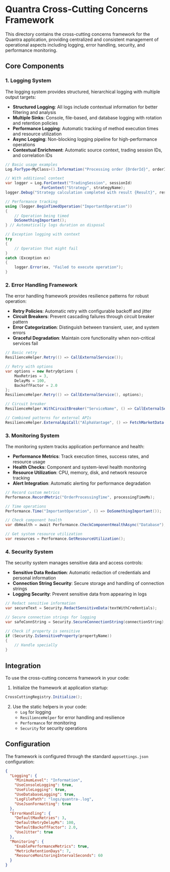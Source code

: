 # Quantra Cross-Cutting Concerns Framework

This directory contains the cross-cutting concerns framework for the Quantra application, providing centralized and consistent management of operational aspects including logging, error handling, security, and performance monitoring.

## Core Components

### 1. Logging System

The logging system provides structured, hierarchical logging with multiple output targets:

- **Structured Logging**: All logs include contextual information for better filtering and analysis
- **Multiple Sinks**: Console, file-based, and database logging with rotation and retention policies
- **Performance Logging**: Automatic tracking of method execution times and resource utilization
- **Async Logging**: Non-blocking logging pipeline for high-performance operations
- **Contextual Enrichment**: Automatic source context, trading session IDs, and correlation IDs

```csharp
// Basic usage examples
Log.ForType<MyClass>().Information("Processing order {OrderId}", orderId);

// With additional context
var logger = Log.ForContext("TradingSession", sessionId)
               .ForContext("Strategy", strategyName);
logger.Debug("Strategy calculation completed with result {Result}", result);

// Performance tracking
using (logger.BeginTimedOperation("ImportantOperation"))
{
    // Operation being timed
    DoSomethingImportant();
} // Automatically logs duration on disposal

// Exception logging with context
try 
{
    // Operation that might fail
}
catch (Exception ex)
{
    logger.Error(ex, "Failed to execute operation");
}
```

### 2. Error Handling Framework

The error handling framework provides resilience patterns for robust operation:

- **Retry Policies**: Automatic retry with configurable backoff and jitter
- **Circuit Breakers**: Prevent cascading failures through circuit breaker pattern
- **Error Categorization**: Distinguish between transient, user, and system errors
- **Graceful Degradation**: Maintain core functionality when non-critical services fail

```csharp
// Basic retry
ResilienceHelper.Retry(() => CallExternalService());

// Retry with options
var options = new RetryOptions { 
    MaxRetries = 3, 
    DelayMs = 100, 
    BackoffFactor = 2.0 
};
ResilienceHelper.Retry(() => CallExternalService(), options);

// Circuit breaker
ResilienceHelper.WithCircuitBreaker("ServiceName", () => CallExternalService());

// Combined patterns for external APIs
ResilienceHelper.ExternalApiCall("AlphaVantage", () => FetchMarketData());
```

### 3. Monitoring System

The monitoring system tracks application performance and health:

- **Performance Metrics**: Track execution times, success rates, and resource usage
- **Health Checks**: Component and system-level health monitoring
- **Resource Utilization**: CPU, memory, disk, and network resource tracking
- **Alert Integration**: Automatic alerting for performance degradation

```csharp
// Record custom metrics
Performance.RecordMetric("OrderProcessingTime", processingTimeMs);

// Time operations
Performance.Time("ImportantOperation", () => DoSomethingImportant());

// Check component health
var dbHealth = await Performance.CheckComponentHealthAsync("Database");

// Get system resource utilization
var resources = Performance.GetResourceUtilization();
```

### 4. Security System

The security system manages sensitive data and access controls:

- **Sensitive Data Redaction**: Automatic redaction of credentials and personal information
- **Connection String Security**: Secure storage and handling of connection strings
- **Logging Security**: Prevent sensitive data from appearing in logs

```csharp
// Redact sensitive information
var secureText = Security.RedactSensitiveData(textWithCredentials);

// Secure connection strings for logging
var safeConnString = Security.SecureConnectionString(connectionString);

// Check if property is sensitive
if (Security.IsSensitiveProperty(propertyName))
{
    // Handle specially
}
```

## Integration

To use the cross-cutting concerns framework in your code:

1. Initialize the framework at application startup:

```csharp
CrossCuttingRegistry.Initialize();
```

2. Use the static helpers in your code:
   - `Log` for logging
   - `ResilienceHelper` for error handling and resilience
   - `Performance` for monitoring
   - `Security` for security operations

## Configuration

The framework is configured through the standard `appsettings.json` configuration:

```json
{
  "Logging": {
    "MinimumLevel": "Information",
    "UseConsoleLogging": true,
    "UseFileLogging": true,
    "UseDatabaseLogging": true,
    "LogFilePath": "logs/quantra-.log",
    "UseJsonFormatting": true
  },
  "ErrorHandling": {
    "DefaultMaxRetries": 3,
    "DefaultRetryDelayMs": 100,
    "DefaultBackoffFactor": 2.0,
    "UseJitter": true
  },
  "Monitoring": {
    "EnablePerformanceMetrics": true,
    "MetricRetentionDays": 7,
    "ResourceMonitoringIntervalSeconds": 60
  }
}
```